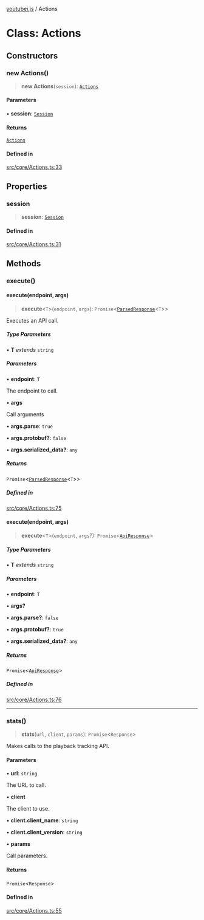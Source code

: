 [youtubei.js](../README.md) / Actions

# Class: Actions

## Constructors

### new Actions()

> **new Actions**(`session`): [`Actions`](Actions.md)

#### Parameters

• **session**: [`Session`](Session.md)

#### Returns

[`Actions`](Actions.md)

#### Defined in

[src/core/Actions.ts:33](https://github.com/LuanRT/YouTube.js/blob/fc5571629eca037af7de03f4b903da6add1f300b/src/core/Actions.ts#L33)

## Properties

### session

> **session**: [`Session`](Session.md)

#### Defined in

[src/core/Actions.ts:31](https://github.com/LuanRT/YouTube.js/blob/fc5571629eca037af7de03f4b903da6add1f300b/src/core/Actions.ts#L31)

## Methods

### execute()

#### execute(endpoint, args)

> **execute**\<`T`\>(`endpoint`, `args`): `Promise`\<[`ParsedResponse`](../type-aliases/ParsedResponse.md)\<`T`\>\>

Executes an API call.

##### Type Parameters

• **T** *extends* `string`

##### Parameters

• **endpoint**: `T`

The endpoint to call.

• **args**

Call arguments

• **args.parse**: `true`

• **args.protobuf?**: `false`

• **args.serialized\_data?**: `any`

##### Returns

`Promise`\<[`ParsedResponse`](../type-aliases/ParsedResponse.md)\<`T`\>\>

##### Defined in

[src/core/Actions.ts:75](https://github.com/LuanRT/YouTube.js/blob/fc5571629eca037af7de03f4b903da6add1f300b/src/core/Actions.ts#L75)

#### execute(endpoint, args)

> **execute**\<`T`\>(`endpoint`, `args`?): `Promise`\<[`ApiResponse`](../interfaces/ApiResponse.md)\>

##### Type Parameters

• **T** *extends* `string`

##### Parameters

• **endpoint**: `T`

• **args?**

• **args.parse?**: `false`

• **args.protobuf?**: `true`

• **args.serialized\_data?**: `any`

##### Returns

`Promise`\<[`ApiResponse`](../interfaces/ApiResponse.md)\>

##### Defined in

[src/core/Actions.ts:76](https://github.com/LuanRT/YouTube.js/blob/fc5571629eca037af7de03f4b903da6add1f300b/src/core/Actions.ts#L76)

***

### stats()

> **stats**(`url`, `client`, `params`): `Promise`\<`Response`\>

Makes calls to the playback tracking API.

#### Parameters

• **url**: `string`

The URL to call.

• **client**

The client to use.

• **client.client\_name**: `string`

• **client.client\_version**: `string`

• **params**

Call parameters.

#### Returns

`Promise`\<`Response`\>

#### Defined in

[src/core/Actions.ts:55](https://github.com/LuanRT/YouTube.js/blob/fc5571629eca037af7de03f4b903da6add1f300b/src/core/Actions.ts#L55)
